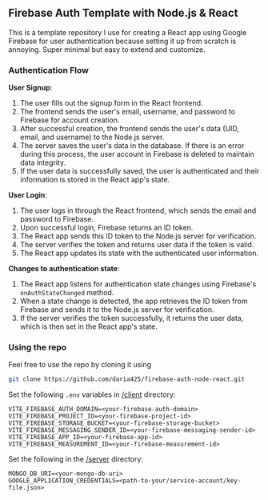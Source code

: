 ## Firebase Auth Template with Node.js & React

This is a template repository I use for creating a React app using Google Firebase for user authentication because setting it up from scratch is annoying. Super minimal but easy to extend and customize.

### Authentication Flow

**User Signup**:

1. The user fills out the signup form in the React frontend.
2. The frontend sends the user's email, username, and password to Firebase for account creation.
3. After successful creation, the frontend sends the user's data (UID, email, and username) to the Node.js server.
4. The server saves the user's data in the database. If there is an error during this process, the user account in Firebase is deleted to maintain data integrity.
5. If the user data is successfully saved, the user is authenticated and their information is stored in the React app's state.

**User Login**:

1. The user logs in through the React frontend, which sends the email and password to Firebase.
2. Upon successful login, Firebase returns an ID token.
3. The React app sends this ID token to the Node.js server for verification.
4. The server verifies the token and returns user data if the token is valid.
5. The React app updates its state with the authenticated user information.

**Changes to authentication state**:

1. The React app listens for authentication state changes using Firebase's `onAuthStateChanged` method.
2. When a state change is detected, the app retrieves the ID token from Firebase and sends it to the Node.js server for verification.
3. If the server verifies the token successfully, it returns the user data, which is then set in the React app's state.

### Using the repo

Feel free to use the repo by cloning it using

```sh
git clone https://github.com/daria425/firebase-auth-node-react.git
```

Set the following `.env` variables in <a href="https://github.com/daria425/firebase-auth-node-react/tree/2f0718a046a73da85485d9a93f9dc60f6f0ae81a/client">/client</a> directory:

```VITE_FIREBASE_API_KEY=<your-firebase-api-key>
VITE_FIREBASE_AUTH_DOMAIN=<your-firebase-auth-domain>
VITE_FIREBASE_PROJECT_ID=<your-firebase-project-id>
VITE_FIREBASE_STORAGE_BUCKET=<your-firebase-storage-bucket>
VITE_FIREBASE_MESSAGING_SENDER_ID=<your-firebase-messaging-sender-id>
VITE_FIREBASE_APP_ID=<your-firebase-app-id>
VITE_FIREBASE_MEASUREMENT_ID=<your-firebase-measurement-id>
```

Set the following in the <a href="https://github.com/daria425/firebase-auth-node-react/tree/2f0718a046a73da85485d9a93f9dc60f6f0ae81a/server">/server</a> directory:

```
MONGO_DB_URI=<your-mongo-db-uri>
GOOGLE_APPLICATION_CREDENTIALS=<path-to-your/service-account/key-file.json>
```

